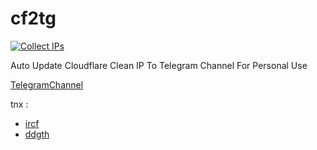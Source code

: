 # cf2tg  
[![Collect IPs](https://github.com/XigmaDev/cf2tg/actions/workflows/go.yml/badge.svg?branch=main&event=status)](https://github.com/XigmaDev/cf2tg/actions/workflows/go.yml)

Auto Update Cloudflare Clean IP To Telegram Channel For Personal Use

[TelegramChannel](https://t.me/cloudflare2tg)


tnx : 
* [ircf](https://github.com/ircfspace)
* [ddgth](https://github.com/ddgth/cf2dns)
